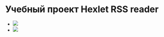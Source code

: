 <h1>Учебный проект Hexlet RSS reader</h1>
<ul>
  <li>
    <a href="https://codeclimate.com/github/kornienko199004/project-lvl3-s282/maintainability"><img src="https://api.codeclimate.com/v1/badges/d916e75d84df1bc5f8d8/maintainability" /></a>
  </li>
  <li>
    <a href="https://codeclimate.com/github/kornienko199004/project-lvl3-s282/test_coverage"><img src="https://api.codeclimate.com/v1/badges/d916e75d84df1bc5f8d8/test_coverage" /></a>
  </li>
</ul>